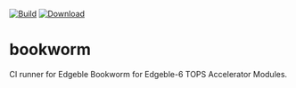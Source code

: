 [![Build](https://github.com/edgeble-runner/bookworm/actions/workflows/bookworm.yml/badge.svg)](https://github.com/edgeble-runner/bookworm/actions/workflows/bookworm.yml)
[![Download](https://img.shields.io/badge/Test%20Build%20Images-Download-blue)](https://github.com/edgeble-runner/bookworm/releases)

# bookworm

CI runner for Edgeble Bookworm for Edgeble-6 TOPS Accelerator Modules.
